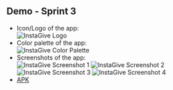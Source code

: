 ## Demo - Sprint 3

*	Icon/Logo of the app:  
![InstaGive Logo](InstaGive_Logo.png)
* Color palette of the app:  
![InstaGive Color Palette](InstaGive_Color_Palette.png)
*	Screenshots of the app:  
![InstaGive Screenshot 1](image1_Sprint3.png)
![InstaGive Screenshot 2](image2_Sprint3.png)
![InstaGive Screenshot 3](image3_Sprint3.png)
![InstaGive Screenshot 4](image4_Sprint3.png)
*	[APK](InstaGive.apk)
